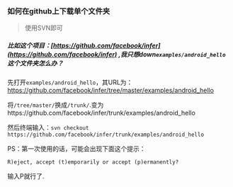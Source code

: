 ### 如何在github上下载单个文件夹

> 使用SVN即可

##### 比如这个项目：[https://github.com/facebook/infer](https://github.com/facebook/infer) ,我只想down`examples/android_hello`这个文件夹怎么办？

先打开`examples/android_hello`，其URL为： https://github.com/facebook/infer/tree/master/examples/android_hello

将`/tree/master/`换成`/trunk/`.变为https://github.com/facebook/infer/trunk/examples/android_hello

然后终端输入：`svn checkout https://github.com/facebook/infer/trunk/examples/android_hello`

PS：第一次使用的话，可能会出现下面这个提示：

`R)eject, accept (t)emporarily or accept (p)ermanently?`

输入P就行了.







